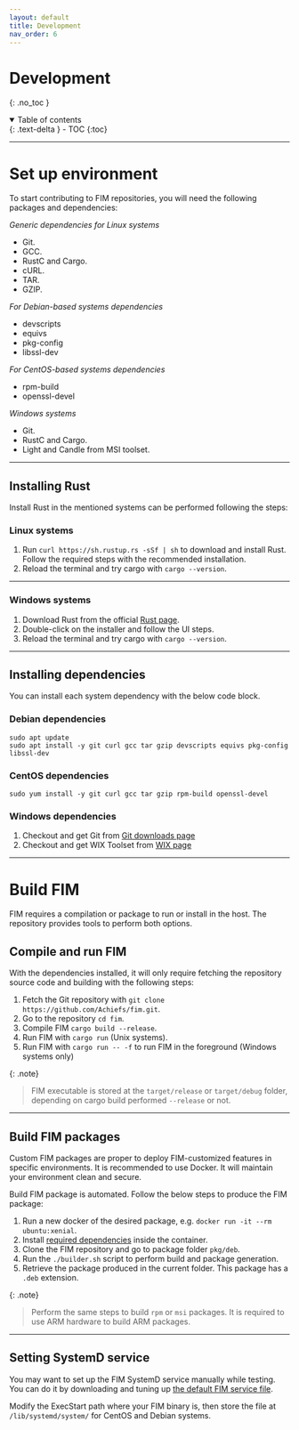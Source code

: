 ```yaml
---
layout: default
title: Development
nav_order: 6
---
```


# Development
{: .no_toc }

<details open markdown="block">
  <summary>
    Table of contents
  </summary>
  {: .text-delta }
- TOC
{:toc}
</details>

---

# Set up environment

To start contributing to FIM repositories, you will need the following packages and dependencies:

*Generic dependencies for Linux systems*
- Git.
- GCC.
- RustC and Cargo.
- cURL.
- TAR.
- GZIP.

*For Debian-based systems dependencies*
- devscripts
- equivs
- pkg-config
- libssl-dev

*For CentOS-based systems dependencies*
- rpm-build
- openssl-devel

*Windows systems*
- Git.
- RustC and Cargo.
- Light and Candle from MSI toolset.

---

## Installing Rust
Install Rust in the mentioned systems can be performed following the steps:

### Linux systems
1. Run `curl https://sh.rustup.rs -sSf | sh` to download and install Rust. Follow the required steps with the recommended installation.
2. Reload the terminal and try cargo with `cargo --version`.

---

### Windows systems
1. Download Rust from the official [Rust page](https://www.rust-lang.org/tools/install).
2. Double-click on the installer and follow the UI steps.
3. Reload the terminal and try cargo with `cargo --version`.

---

## Installing dependencies
You can install each system dependency with the below code block.

### Debian dependencies
```
sudo apt update
sudo apt install -y git curl gcc tar gzip devscripts equivs pkg-config libssl-dev
```

### CentOS dependencies
```
sudo yum install -y git curl gcc tar gzip rpm-build openssl-devel
```

### Windows dependencies
1. Checkout and get Git from [Git downloads page](https://git-scm.com/downloads)
2. Checkout and get WIX Toolset from [WIX page](https://wixtoolset.org/docs/wix3/)

---

# Build FIM
FIM requires a compilation or package to run or install in the host. The repository provides tools to perform both options.

## Compile and run FIM
With the dependencies installed, it will only require fetching the repository source code and building with the following steps:
1. Fetch the Git repository with `git clone https://github.com/Achiefs/fim.git`.
2. Go to the repository `cd fim`.
3. Compile FIM `cargo build --release`.
4. Run FIM with `cargo run` (Unix systems).
5. Run FIM with `cargo run -- -f` to run FIM in the foreground (Windows systems only)

{: .note}
> FIM executable is stored at the `target/release` or `target/debug` folder, depending on cargo build performed `--release` or not.

---

## Build FIM packages
Custom FIM packages are proper to deploy FIM-customized features in specific environments.
It is recommended to use Docker. It will maintain your environment clean and secure.

Build FIM package is automated. Follow the below steps to produce the FIM package:
1. Run a new docker of the desired package, e.g. `docker run -it --rm ubuntu:xenial`.
2. Install [required dependencies](#installing-dependencies) inside the container.
3. Clone the FIM repository and go to package folder `pkg/deb`.
4. Run the `./builder.sh` script to perform build and package generation.
5. Retrieve the package produced in the current folder. This package has a `.deb` extension.

{: .note}
> Perform the same steps to build `rpm` or `msi` packages. It is required to use ARM hardware to build ARM packages.

---

## Setting SystemD service

You may want to set up the FIM SystemD service manually while testing. You can do it by downloading and tuning up [the default FIM service file](https://github.com/Achiefs/fim/blob/main/pkg/fim.service). 

Modify the ExecStart path where your FIM binary is, then store the file at `/lib/systemd/system/` for CentOS and Debian systems.